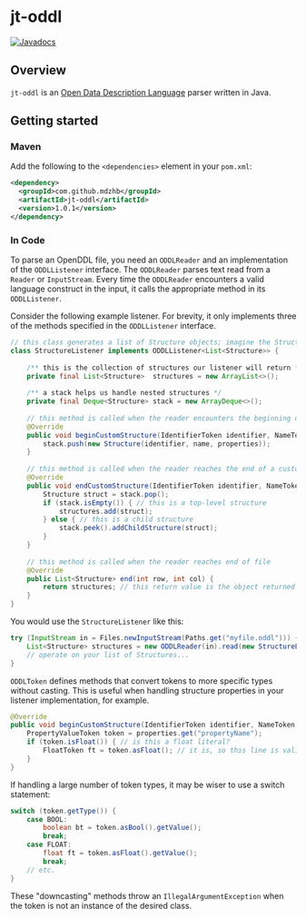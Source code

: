 # jt-oddl
[![Javadocs](https://www.javadoc.io/badge/com.github.mdzhb/jt-oddl.svg)](https://www.javadoc.io/doc/com.github.mdzhb/jt-oddl)

## Overview
`jt-oddl` is an [Open Data Description Language](http://www.openddl.org/) parser written in Java.

## Getting started
### Maven
Add the following to the `<dependencies>` element in your `pom.xml`:
```xml
<dependency>
  <groupId>com.github.mdzhb</groupId>
  <artifactId>jt-oddl</artifactId>
  <version>1.0.1</version>
</dependency>
```
### In Code
To parse an OpenDDL file, you need an `ODDLReader` and an implementation of the `ODDLListener` interface. The `ODDLReader` parses text read from a `Reader` or `InputStream`. Every time the `ODDLReader` encounters a valid language construct in the input, it calls the appropriate method in its `ODDLListener`.

Consider the following example listener. For brevity, it only implements three of the methods specified in the `ODDLListener` interface.
```java
// this class generates a list of Structure objects; imagine the Structure class is defined elsewhere in your code
class StructureListener implements ODDLListener<List<Structure>> {
    
    /** this is the collection of structures our listener will return */
    private final List<Structure>  structures = new ArrayList<>();
    
    /** a stack helps us handle nested structures */
    private final Deque<Structure> stack = new ArrayDeque<>();
    
    // this method is called when the reader encounters the beginning of a custom structure
    @Override
    public void beginCustomStructure(IdentifierToken identifier, NameToken name, PropertyMap properties) {
        stack.push(new Structure(identifier, name, properties));
    }
    
    // this method is called when the reader reaches the end of a custom structure (i.e. the closing brace)
    @Override
    public void endCustomStructure(IdentifierToken identifier, NameToken name, PropertyMap properties) {
        Structure struct = stack.pop();
        if (stack.isEmpty()) { // this is a top-level structure
            structures.add(struct);
        } else { // this is a child structure
            stack.peek().addChildStructure(struct);
        }
    }
    
    // this method is called when the reader reaches end of file
    @Override
    public List<Structure> end(int row, int col) {
        return structures; // this return value is the object returned by ODDLReader.read()
    }
}
```
You would use the `StructureListener` like this:
```java
try (InputStream in = Files.newInputStream(Paths.get("myfile.oddl"))) {
    List<Structure> structures = new ODDLReader(in).read(new StructureListener());
    // operate on your list of Structures...
}
```
`ODDLToken` defines methods that convert tokens to more specific types without casting. This is useful when handling structure properties in your listener implementation, for example.
```java
@Override
public void beginCustomStructure(IdentifierToken identifier, NameToken name, PropertyMap properties) {
    PropertyValueToken token = properties.get("propertyName");
    if (token.isFloat()) { // is this a float literal?
        FloatToken ft = token.asFloat(); // it is, so this line is valid
    }
}
```

If handling a large number of token types, it may be wiser to use a switch statement:
```java
switch (token.getType()) {
    case BOOL:
        boolean bt = token.asBool().getValue();
        break;
    case FLOAT:
        float ft = token.asFloat().getValue();
        break;
    // etc.
}
```
These "downcasting" methods throw an `IllegalArgumentException` when the token is not an instance of the desired class.
